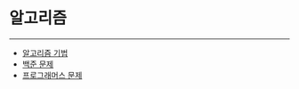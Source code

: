 # 알고리즘

---

- [알고리즘 기법](https://github.com/sksrpf1126/algorithm/tree/main/java_code/src/algorithm)  
- [백준 문제](https://github.com/sksrpf1126/algorithm/tree/main/java_code/src/baekjoon)  
- [프로그래머스 문제](https://github.com/sksrpf1126/algorithm/tree/main/java_code/src/programmers)  

